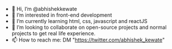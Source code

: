 - 👋 Hi, I’m @abhishekkewate
- 👀 I’m interested in front-end development
- 🌱 I’m currently learning html, css, javascript and reactJS
- 💞️ I’m looking to collaborate on open-source projects and normal projects to get real life experience.
- 📫 How to reach me: DM "https://twitter.com/abhishek_kewate"

<!---
abhishekkewate/abhishekkewate is a ✨ special ✨ repository because its `README.md` (this file) appears on your GitHub profile.
You can click the Preview link to take a look at your changes.
--->
